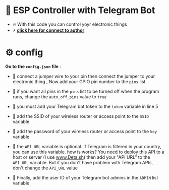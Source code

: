 # 🤖 ESP Controller with Telegram Bot

- 🔥 With this code you can control yoyr electronic things
- ⚡️ **[click here for connect to author](https://t.me/Soltan_Python)**

# ⚙ config

**Go to the `config.json` file** :

- 📌 connect a jumper wire to your pin then connect the jumper to your electronic thing , Now add your GPIO pin number to the `pins` list

- 📌 if you want all pins in the `pins` list to be turned off when the program runs, change the `auto_off_pins` value to `true`

- 📌 you must add your Telegram bot token to the `token` variable in line 5

- 📌 add the SSID of your wireless router or access point to the `SSID` variable

- 📌 add the password of your wireless router or access point to the `key` variable

- 📌 the `API_URL` variable is optional. if Telegram is filtered in your country, you can use this variable. how is works? You need to deploy [this API]() to a host or server (I use www.Deta.sh) then add your "API URL" to the `API_URL` variable. But if you don't have problem with Telegram APIs, don't change the `API_URL` value

- 📌 Finally, add the user ID of your Telegram bot admins in the `ADMIN` list variable
